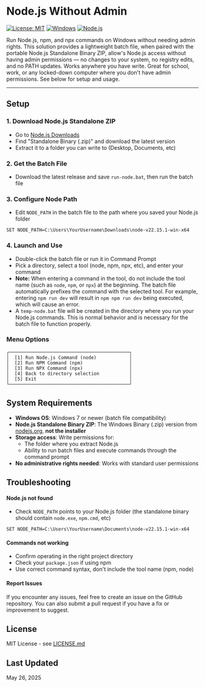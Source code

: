 # Node.js Without Admin

[![License: MIT](https://img.shields.io/badge/License-MIT-yellow.svg)](https://opensource.org/licenses/MIT)
[![Windows](https://img.shields.io/badge/Platform-Windows-blue.svg)](https://www.microsoft.com/windows)
[![Node.js](https://img.shields.io/badge/Node.js-Portable-green.svg)](https://nodejs.org/)

Run Node.js, npm, and npx commands on Windows without needing admin rights. This solution provides a lightweight batch file, when paired with the portable Node.js Standalone Binary ZIP, allow's Node.js access without having admin permissions — no changes to your system, no registry edits, and no PATH updates. Works anywhere you have write. Great for school, work, or any locked-down computer where you don't have admin permissions. See below for setup and usage.

---

## Setup

### 1. Download Node.js Standalone ZIP
- Go to [Node.js Downloads](https://nodejs.org/en/download/)
- Find "Standalone Binary (.zip)" and download the latest version
- Extract it to a folder you can write to (Desktop, Documents, etc)

### 2. Get the Batch File
- Download the latest release and save `run-node.bat`, then run the batch file

### 3. Configure Node Path
- Edit `NODE_PATH` in the batch file to the path where you saved your Node.js folder

```batch
SET NODE_PATH=C:\Users\YourUsername\Downloads\node-v22.15.1-win-x64
```


### 4. Launch and Use
- Double-click the batch file or run it in Command Prompt
- Pick a directory, select a tool (node, npm, npx, etc), and enter your command
- **Note:** When entering a command in the tool, do not include the tool name (such as `node`, `npm`, or `npx`) at the beginning. The batch file automatically prefixes the command with the selected tool. For example, entering `npm run dev` will result in `npm npm run dev` being executed, which will cause an error.
- A `temp-node.bat` file will be created in the directory where you run your Node.js commands. This is normal behavior and is necessary for the batch file to function properly.



### Menu Options

```
┌────────────────────────────────────────────┐
│  [1] Run Node.js Command (node)            │
│  [2] Run NPM Command (npm)                 │
│  [3] Run NPX Command (npx)                 │
│  [4] Back to directory selection           │
│  [5] Exit                                  │
└────────────────────────────────────────────┘
```

## System Requirements

- **Windows OS**: Windows 7 or newer (batch file compatibility)
- **Node.js Standalone Binary ZIP**: The Windows Binary (.zip) version from [nodejs.org](https://nodejs.org/en/download), **not the installer**
- **Storage access**: Write permissions for:
  - The folder where you extract Node.js
  - Ability to run batch files and execute commands through the command prompt
- **No administrative rights needed**: Works with standard user permissions

## Troubleshooting

#### Node.js not found
- Check `NODE_PATH` points to your Node.js folder (the standalone binary should contain `node.exe`, `npm.cmd`, etc)

```batch
SET NODE_PATH=C:\Users\YourUsername\Documents\node-v22.15.1-win-x64
```

#### Commands not working
- Confirm operating in the right project directory
- Check your `package.json` if using npm
- Use correct command syntax, don't include the tool name (npm, node)

#### Report Issues
If you encounter any issues, feel free to create an issue on the GitHub repository. You can also submit a pull request if you have a fix or improvement to suggest.

## License

MIT License - see [LICENSE.md](LICENSE.md)

## Last Updated

May 26, 2025
